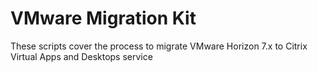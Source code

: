 # VMware Migration Kit
These scripts cover the process to migrate VMware Horizon 7.x to Citrix Virtual Apps and Desktops service
